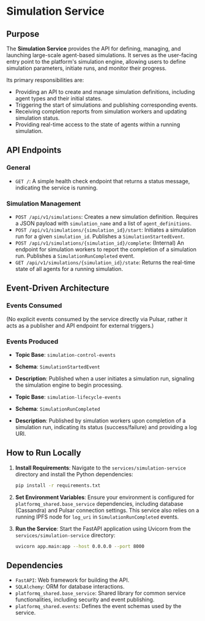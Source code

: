 # Simulation Service

## Purpose

The **Simulation Service** provides the API for defining, managing, and launching large-scale agent-based simulations. It serves as the user-facing entry point to the platform's simulation engine, allowing users to define simulation parameters, initiate runs, and monitor their progress.

Its primary responsibilities are:
-   Providing an API to create and manage simulation definitions, including agent types and their initial states.
-   Triggering the start of simulations and publishing corresponding events.
-   Receiving completion reports from simulation workers and updating simulation status.
-   Providing real-time access to the state of agents within a running simulation.

## API Endpoints

### General

-   `GET /`: A simple health check endpoint that returns a status message, indicating the service is running.

### Simulation Management

-   `POST /api/v1/simulations`: Creates a new simulation definition. Requires a JSON payload with `simulation_name` and a list of `agent_definitions`.
-   `POST /api/v1/simulations/{simulation_id}/start`: Initiates a simulation run for a given `simulation_id`. Publishes a `SimulationStartedEvent`.
-   `POST /api/v1/simulations/{simulation_id}/complete`: (Internal) An endpoint for simulation workers to report the completion of a simulation run. Publishes a `SimulationRunCompleted` event.
-   `GET /api/v1/simulations/{simulation_id}/state`: Returns the real-time state of all agents for a running simulation.

## Event-Driven Architecture

### Events Consumed

(No explicit events consumed by the service directly via Pulsar, rather it acts as a publisher and API endpoint for external triggers.)

### Events Produced

-   **Topic Base**: `simulation-control-events`
-   **Schema**: `SimulationStartedEvent`
-   **Description**: Published when a user initiates a simulation run, signaling the simulation engine to begin processing.

-   **Topic Base**: `simulation-lifecycle-events`
-   **Schema**: `SimulationRunCompleted`
-   **Description**: Published by simulation workers upon completion of a simulation run, indicating its status (success/failure) and providing a log URI.

## How to Run Locally

1.  **Install Requirements**:
    Navigate to the `services/simulation-service` directory and install the Python dependencies:
    ```bash
    pip install -r requirements.txt
    ```

2.  **Set Environment Variables**:
    Ensure your environment is configured for `platformq_shared.base_service` dependencies, including database (Cassandra) and Pulsar connection settings. This service also relies on a running IPFS node for `log_uri` in `SimulationRunCompleted` events.

3.  **Run the Service**:
    Start the FastAPI application using Uvicorn from the `services/simulation-service` directory:
    ```bash
    uvicorn app.main:app --host 0.0.0.0 --port 8000
    ```

## Dependencies

-   `FastAPI`: Web framework for building the API.
-   `SQLAlchemy`: ORM for database interactions.
-   `platformq_shared.base_service`: Shared library for common service functionalities, including security and event publishing.
-   `platformq_shared.events`: Defines the event schemas used by the service. 